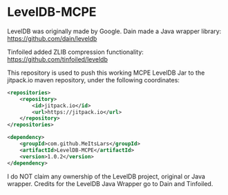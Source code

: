 # LevelDB-MCPE
LevelDB was originally made by Google. Dain made a Java wrapper library: https://github.com/dain/leveldb

Tinfoiled added ZLIB compression functionality: https://github.com/tinfoiled/leveldb

This repository is used to push this working MCPE LevelDB Jar to the jitpack.io maven repository, under the following coordinates:
```xml
<repositories>
    <repository>
        <id>jitpack.io</id>
        <url>https://jitpack.io</url>
    </repository>
</repositories>

<dependency>
    <groupId>com.github.MeItsLars</groupId>
    <artifactId>LevelDB-MCPE</artifactId>
    <version>1.0.2</version>
</dependency>
```

I do NOT claim any ownership of the LevelDB project, original or Java wrapper.
Credits for the LevelDB Java Wrapper go to Dain and Tinfoiled.
